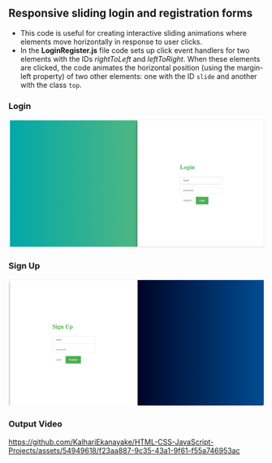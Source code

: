 ## Responsive sliding login and registration forms

+ This code is useful for creating interactive sliding animations where elements move horizontally in response to user clicks.
+ In the **LoginRegister.js** file code sets up click event handlers for two elements with the IDs *rightToLeft* and *leftToRight*. When these elements are clicked, the code animates the horizontal position (using the margin-left property) of two other elements: one with the ID `slide` and another with the class `top`.

### Login
![Login Page](Images/LoginPage.png)

### Sign Up 
![SignUp Page](Images/SignUpPage.png)

### Output Video
https://github.com/KalhariEkanayake/HTML-CSS-JavaScript-Projects/assets/54949618/f23aa887-9c35-43a1-9f61-f55a746953ac



